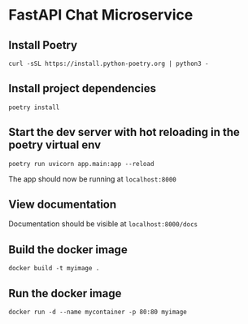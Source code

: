 # FastAPI Chat Microservice

## Install Poetry

`curl -sSL https://install.python-poetry.org | python3 -`

## Install project dependencies

`poetry install`

## Start the dev server with hot reloading in the poetry virtual env

`poetry run uvicorn app.main:app --reload`

The app should now be running at `localhost:8000`

## View documentation

Documentation should be visible at `localhost:8000/docs`

## Build the docker image

`docker build -t myimage .`

## Run the docker image

`docker run -d --name mycontainer -p 80:80 myimage`

